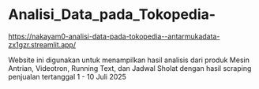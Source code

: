 ﻿# Analisi_Data_pada_Tokopedia-
 https://nakayam0-analisi-data-pada-tokopedia--antarmukadata-zx1gzr.streamlit.app/
 
 Website ini digunakan untuk menampilkan hasil analisis dari produk Mesin Antrian, Videotron, Running Text, dan Jadwal Sholat dengan hasil scraping penjualan tertanggal 1 - 10 Juli 2025



